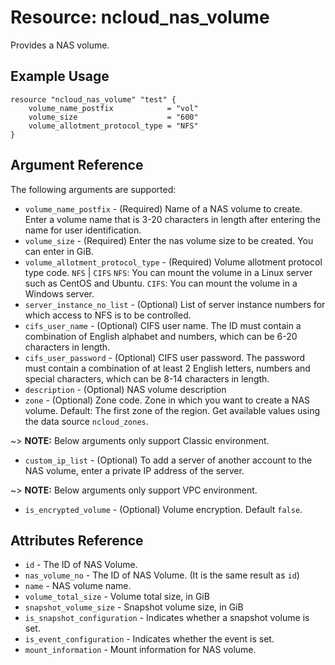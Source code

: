 # Resource: ncloud_nas_volume

Provides a NAS volume.

## Example Usage

```hcl
resource "ncloud_nas_volume" "test" {
	volume_name_postfix            = "vol"
	volume_size                    = "600"
	volume_allotment_protocol_type = "NFS"
}
```

## Argument Reference

The following arguments are supported:

* `volume_name_postfix` - (Required) Name of a NAS volume to create. Enter a volume name that is 3-20 characters in length after entering the name for user identification.
* `volume_size` - (Required) Enter the nas volume size to be created. You can enter in GiB.
* `volume_allotment_protocol_type` - (Required) Volume allotment protocol type code. `NFS` | `CIFS`
    `NFS`: You can mount the volume in a Linux server such as CentOS and Ubuntu.
    `CIFS`: You can mount the volume in a Windows server.
* `server_instance_no_list` - (Optional) List of server instance numbers for which access to NFS is to be controlled.
* `cifs_user_name` - (Optional) CIFS user name. The ID must contain a combination of English alphabet and numbers, which can be 6-20 characters in length.
* `cifs_user_password` - (Optional) CIFS user password. The password must contain a combination of at least 2 English letters, numbers and special characters, which can be 8-14 characters in length.
* `description` - (Optional) NAS volume description
* `zone` - (Optional) Zone code. Zone in which you want to create a NAS volume. Default: The first zone of the region.
    Get available values using the data source `ncloud_zones`.

~> **NOTE:** Below arguments only support Classic environment.

* `custom_ip_list` - (Optional) To add a server of another account to the NAS volume, enter a private IP address of the server.

~> **NOTE:** Below arguments only support VPC environment.

* `is_encrypted_volume` - (Optional) Volume encryption. Default `false`.


## Attributes Reference

* `id` - The ID of NAS Volume.
* `nas_volume_no` - The ID of NAS Volume. (It is the same result as `id`)
* `name` - NAS volume name.
* `volume_total_size` - Volume total size, in GiB
* `snapshot_volume_size` - Snapshot volume size, in GiB
* `is_snapshot_configuration` - Indicates whether a snapshot volume is set.
* `is_event_configuration` - Indicates whether the event is set.
* `mount_information` - Mount information for NAS volume.